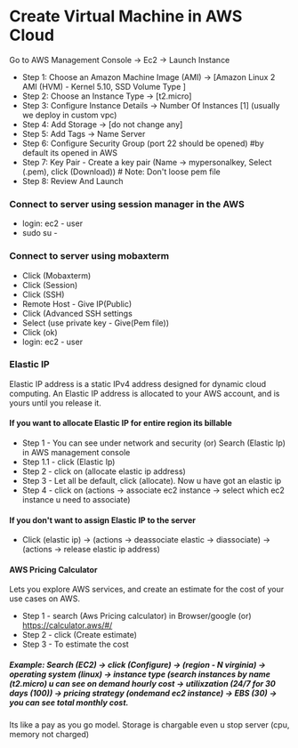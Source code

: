 # Create Virtual Machine in AWS Cloud

Go to AWS Management Console -> Ec2 -> Launch Instance 
- Step 1: Choose an Amazon Machine Image (AMI) -> [Amazon Linux 2 AMI (HVM) - Kernel 5.10, SSD Volume Type ]
- Step 2: Choose an Instance Type -> [t2.micro]
- Step 3: Configure Instance Details -> Number Of Instances [1] (usually we deploy in custom vpc)
- Step 4: Add Storage  -> [do not change any]
- Step 5: Add Tags -> Name  Server
- Step 6: Configure Security Group (port 22 should be opened) #by default its opened in AWS 
- Step 7: Key Pair - Create a key pair (Name -> mypersonalkey, Select (.pem), click (Download)) # Note: Don't loose pem file
- Step 8: Review And Launch
### Connect to server using session manager in the AWS 
- login: ec2 - user
- sudo su -
###  Connect to server using mobaxterm
- Click (Mobaxterm)
- Click (Session)
- Click (SSH)
- Remote Host - Give IP(Public)
- Click (Advanced SSH settings 
- Select (use private key - Give(Pem file))
- Click (ok)
- login: ec2 - user

### Elastic IP
Elastic IP address is a static IPv4 address designed for dynamic cloud computing. An Elastic IP address is allocated to your AWS account, and is yours until you release it.
#### If you want to allocate Elastic IP for entire region its billable
- Step 1 - You can see under network and security (or) Search (Elastic Ip) in AWS management console
- Step 1.1 - click (Elastic Ip) 
- Step 2 - click on (allocate elastic ip address) 
- Step 3 - Let all be default, click (allocate). Now u have got an elastic ip 
- Step 4 - click on (actions -> associate ec2 instance -> select which ec2 instance u need to associate)
#### If you don't want to assign Elastic IP to the server
- Click (elastic ip) -> (actions -> deassociate elastic -> diassociate) -> (actions -> release elastic ip address) 


#### AWS Pricing Calculator 
Lets you explore AWS services, and create an estimate for the cost of your use cases on AWS.

- Step 1 - search (Aws Pricing calculator) in Browser/google (or) https://calculator.aws/#/
- Step 2 - click (Create estimate)
- Step 3 - To estimate the cost 
##### Example: Search (EC2) -> click (Configure) -> (region - N virginia) -> operating system  (linux) -> instance type (search instances by name (t2.micro) u can see on demand hourly cost -> utilixzation (24/7 for 30 days (100)) -> pricing strategy (ondemand ec2 instance) -> EBS (30) -> you can see total monthly cost.
Its like a pay as you go model. Storage is chargable even u stop server (cpu, memory not charged)
